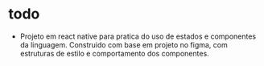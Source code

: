 # todo

- Projeto em react native para pratica do uso de estados e componentes da linguagem. Construido com base em projeto no figma, com estruturas de estilo e comportamento dos componentes.
